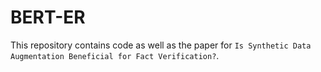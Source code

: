# BERT-ER
This repository contains code as well as the paper for `Is Synthetic Data Augmentation Beneficial for Fact Verification?`.
